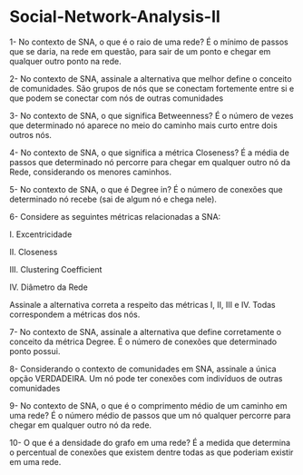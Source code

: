 # Social-Network-Analysis-II

   1- No contexto de SNA, o que é o raio de uma rede?
   É o mínimo de passos que se daria, na rede em questão, para sair de um ponto e chegar em qualquer outro ponto na rede.

   2- No contexto de SNA, assinale a alternativa que melhor define o conceito de comunidades.
   São grupos de nós que se conectam fortemente entre si e que podem se conectar com nós de outras comunidades
   
   3- No contexto de SNA, o que significa Betweenness?
   É o número de vezes que determinado nó aparece no meio do caminho mais curto entre dois outros nós.
   
   4- No contexto de SNA, o que significa a métrica Closeness?
   É a média de passos que determinado nó percorre para chegar em qualquer outro nó da Rede, considerando os menores caminhos.
   
   5- No contexto de SNA, o que é Degree in?
   É o número de conexões que determinado nó recebe (sai de algum nó e chega nele).
   
   6- Considere as seguintes métricas relacionadas a SNA:

   I. Excentricidade

   II. Closeness

   III. Clustering Coefficient

   IV. Diâmetro da Rede
   
   Assinale a alternativa correta a respeito das métricas I, II, III e IV.
   Todas correspondem a métricas dos nós.
    
   7- No contexto de SNA, assinale a alternativa que define corretamente o conceito da métrica Degree.
   É o número de conexões que determinado ponto possui.
    
   8- Considerando o contexto de comunidades em SNA, assinale a única opção VERDADEIRA.
   Um nó pode ter conexões com indivíduos de outras comunidades
    
   9- No contexto de SNA, o que é o comprimento médio de um caminho em uma rede?
   É o número médio de passos que um nó qualquer percorre para chegar em qualquer outro nó da rede.
    
   10- O que é a densidade do grafo em uma rede?
   É a medida que determina o percentual de conexões que existem dentre todas as que poderiam existir em uma rede.
    
